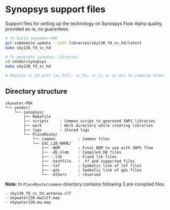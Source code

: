 Synopsys support files
=======================

Support files for setting up the technology on Synospys Flow
Alpha quality, provided as-is, no guarantees.

```bash
# To build skywater-PDK
git submodule update --init libraries/sky130_fd_sc_hd/latest
make sky130_fd_sc_hd

# To generate synopsys libraries
cd vendor/synopsys
make sky130_fd_sc_hd

# Replace sc_hd with [sc_hdll, sc_hs, sc_ls or sc_ms] to compile other SC variants
```

Directory structure
--------------------

```pre
skywater-PDK
└── vendor/
    └── synopsys/
        ├── Makefile
        ├── scripts     : Common script to gnerated SNPS libraries
        ├── work        : Work directory while creating libraries
        ├── logs        : Stored logs
        └── PlaceRoute/
            └── common          : Common files
            └── $SC_LIB_NAME/
                ├── -NDM        : Final NDM to use with SNPS flow
                ├── -db_nldm    : Compiled DB files
                ├── -.lib       : Fixed lib files
                ├── -techfile   : .tf and supported files
                ├── -lef        : Symbolic link of lef files
                ├── -gds        : Symbolic link of gds files
                └── -others     : reserved
```

**Note**:
In `PlaceRoute/common` directory contains following 3 pre compiled files.

```pre
- sky130_fd_sc_hd.antenna.clf
- skywater130.mw2itf.map
- skywater130.mw.map
```
